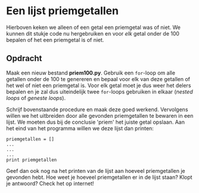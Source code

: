 # Een lijst priemgetallen

Hierboven keken we alleen of een getal een priemgetal was of niet. We kunnen dit stukje code nu hergebruiken en voor *elk* getal onder de 100 bepalen of het een priemgetal is of niet.

## Opdracht

Maak een nieuw bestand **priem100.py**. Gebruik een `for`-loop om alle getallen onder de 100 te genereren en bepaal voor elk van deze getallen of het wel of niet een priemgetal is. Voor elk getal moet je dus weer het delers bepalen en je zal dus uiteindelijk twee `for`-loops gebruiken in elkaar (*nested loops* of *geneste loops*).

Schrijf bovenstaande procedure en maak deze goed werkend. Vervolgens willen we het uitbreiden door alle gevonden priemgetallen te bewaren in een lijst. We moeten dus bij de conclusie 'priem' het juiste getal opslaan. Aan het eind van het programma willen we deze lijst dan printen:

	priemgetallen = []
	...
	...
	...
    print priemgetallen
   
Geef dan ook nog na het printen van de lijst aan hoeveel priemgetallen je gevonden hebt. Hoe weet je hoeveel priemgetallen er in de lijst staan? Klopt je antwoord? Check het op internet!
